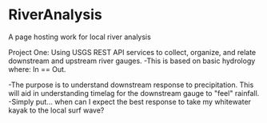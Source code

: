 # RiverAnalysis
A page hosting work for local river analysis

Project One: Using USGS REST API services to collect, organize, and relate downstream and upstream river gauges.
-This is based on basic hydrology where:
  In == Out.

-The purpose is to understand downstream response to precipitation. This will aid in understanding timelag for the downstream gauge to "feel" rainfall. 
-Simply put... when can I expect the best response to take my whitewater kayak to the local surf wave?


